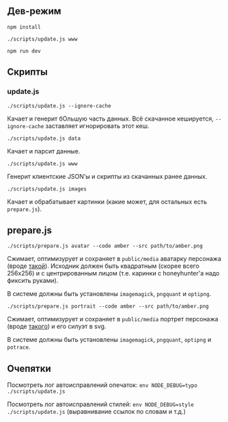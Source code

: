 ## Дев-режим

`npm install`

`./scripts/update.js www`

`npm run dev`


## Скрипты

### update.js

`./scripts/update.js --ignore-cache`

Качает и генерит бОльшую часть данных. Всё скачанное кешируется, `--ignore-cache` заставляет игнорировать этот кеш.

`./scripts/update.js data`

Качает и парсит данные.

`./scripts/update.js www`

Генерит клиентские JSON'ы и скрипты из скачанных ранее данных.

`./scripts/update.js images`

Качает и обрабатывает картинки (какие может, для остальных есть `prepare.js`).


## prepare.js

`./scripts/prepare.js avatar --code amber --src path/to/amber.png`

Сжимает, оптимизурует и сохраняет в `public/media` аватарку персонажа (вроде [такой](https://genshin.honeyhunterworld.com/img/char/amber_face.png)). Исходник должен быть квадратным (скорее всего 256х256) и с центрированным лицом (т.е. каринки с honeyhunter'а надо фиксить руками).

В системе должны быть установлены `imagemagick`, `pngquant` и `optipng`.

`./scripts/prepare.js portrait --code amber --src path/to/amber.png`

Сжимает, оптимизурует и сохраняет в `public/media` портрет персонажа (вроде [такого](https://genshin-impact.fandom.com/wiki/Amber?file=Character+Amber+Portrait.png)) и его силуэт в svg.

В системе должны быть установлены `imagemagick`, `pngquant`, `optipng` и `potrace`.


## Очепятки

Посмотреть лог автоисправлений опечаток: `env NODE_DEBUG=typo ./scripts/update.js`

Посмотреть лог автоисправлений стилей: `env NODE_DEBUG=style ./scripts/update.js` (выравнивание ссылок по словам и т.д.)
